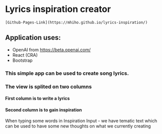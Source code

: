 # Lyrics inspiration creator
``` 
[Github-Pages-Link](https://mhiho.github.io/lyrics-inspiration/)
```
## Application uses:

- OpenAI from https://beta.openai.com/
- React (CRA)
- Bootstrap

### This simple app can be used to create song lyrics.

### The view is splited on two columns

#### First column is to write a lyrics

#### Second column is to gain inspiration 

When typing some words in Inspiration Input - we have tematic text which can be used to have some new thoughts on what we currently creating
